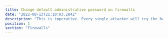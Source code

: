```yaml
---
title: Change default administrative password on firewalls
date: "2022-08-13T21:10:03.284Z"
description: "This is imperative. Every single attacker will try the basic login credentials as soon as they can. Change them to stop them accessing your firewalls and allowing malicious traffic onto your network."
position: 1
section: "Firewalls"
---
```

